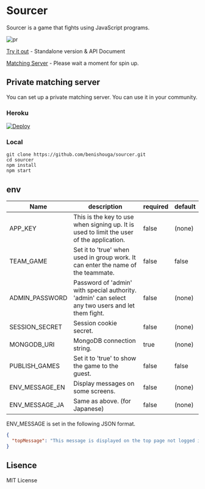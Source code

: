 # Sourcer
Sourcer is a game that fights using JavaScript programs.

![pr](https://raw.githubusercontent.com/benishouga/sourcer/master/pr.gif)

[Try it out](https://benishouga.github.io/sourcer/standalone.html) - Standalone version & API Document

[Matching Server](https://sourcer.herokuapp.com/) - Please wait a moment for spin up.

## Private matching server

You can set up a private matching server. You can use it in your community.

### Heroku

[![Deploy](https://www.herokucdn.com/deploy/button.svg)](https://heroku.com/deploy)

### Local

```
git clone https://github.com/benishouga/sourcer.git
cd sourcer
npm install
npm start
```

## env
Name | description | required | default
--- | --- | --- | ---
APP_KEY | This is the key to use when signing up. It is used to limit the user of the application. | false | (none)
TEAM_GAME | Set it to 'true' when used in group work. It can enter the name of the teammate. | false | false
ADMIN_PASSWORD | Password of 'admin' with special authority. 'admin' can select any two users and let them fight. | false | (none)
SESSION_SECRET | Session cookie secret. | false | (none)
MONGODB_URI | MongoDB connection string. | true | (none)
PUBLISH_GAMES | Set it to 'true' to show the game to the guest. | false | false
ENV_MESSAGE_EN | Display messages on some screens. | false | (none)
ENV_MESSAGE_JA | Same as above. (for Japanese) | false | (none)

ENV_MESSAGE is set in the following JSON format.
```json
{
  "topMessage": "This message is displayed on the top page not logged in."
}
```

## Lisence
MIT License
